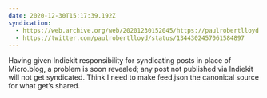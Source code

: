 ```yaml
---
date: 2020-12-30T15:17:39.192Z
syndication:
  - https://web.archive.org/web/20201230152045/https://paulrobertlloyd.com/notes/1609341459/
  - https://twitter.com/paulrobertlloyd/status/1344302457061584897
---
```

Having given Indiekit responsibility for syndicating posts in place of Micro.blog, a problem is soon revealed; any post not published via Indiekit will not get syndicated. Think I need to make feed.json the canonical source for what get’s shared.
